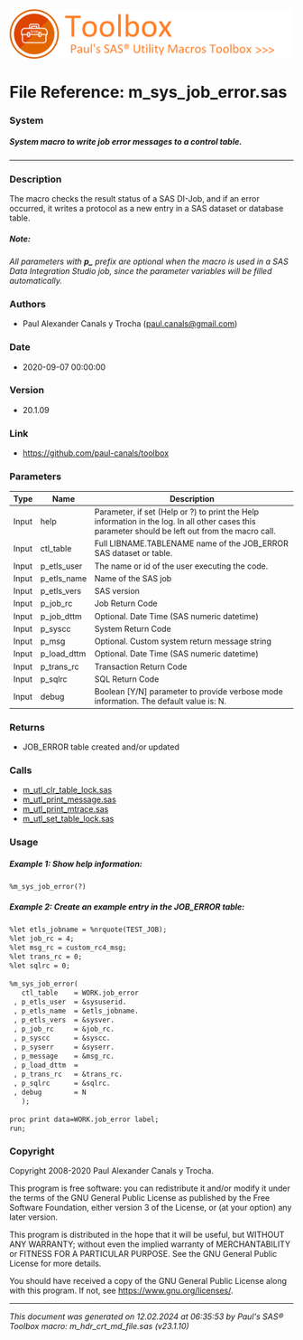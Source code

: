 ![../../misc/images/doc_banner.png](../../misc/images/doc_banner.png)
# 
# File Reference: m_sys_job_error.sas

### System

##### System macro to write job error messages to a control table.

***

### Description
The macro checks the result status of a SAS DI-Job, and if an error occurred, it writes a protocol as a new entry in a SAS dataset or database table.

##### *Note:*
*All parameters with <b>p_</b> prefix are optional when the macro is used in a SAS Data Integration Studio job, since the parameter variables will be filled automatically.*

### Authors
* Paul Alexander Canals y Trocha (paul.canals@gmail.com)

### Date
* 2020-09-07 00:00:00

### Version
* 20.1.09

### Link
* https://github.com/paul-canals/toolbox

### Parameters
| Type | Name | Description |
| ---- | ---- | ----------- |
| Input | help | Parameter, if set (Help or ?) to print the Help information in the log. In all other cases this parameter should be left out from the macro call. |
| Input | ctl_table | Full LIBNAME.TABLENAME name of the JOB_ERROR SAS dataset or table. |
| Input | p_etls_user | The name or id of the user executing the code. |
| Input | p_etls_name | Name of the SAS job |
| Input | p_etls_vers | SAS version |
| Input | p_job_rc | Job Return Code |
| Input | p_job_dttm | Optional. Date Time (SAS numeric datetime) |
| Input | p_syscc | System Return Code |
| Input | p_msg | Optional. Custom system return message string |
| Input | p_load_dttm | Optional. Date Time (SAS numeric datetime) |
| Input | p_trans_rc | Transaction Return Code |
| Input | p_sqlrc | SQL Return Code |
| Input | debug | Boolean [Y/N] parameter to provide verbose mode information. The default value is: N. |

### Returns
* JOB_ERROR table created and/or updated

### Calls
* [m_utl_clr_table_lock.sas](m_utl_clr_table_lock.md)
* [m_utl_print_message.sas](m_utl_print_message.md)
* [m_utl_print_mtrace.sas](m_utl_print_mtrace.md)
* [m_utl_set_table_lock.sas](m_utl_set_table_lock.md)

### Usage

##### Example 1: Show help information:
```sas
%m_sys_job_error(?)
```

##### Example 2: Create an example entry in the JOB_ERROR table:
```sas
%let etls_jobname = %nrquote(TEST_JOB);
%let job_rc = 4;
%let msg_rc = custom_rc4_msg;
%let trans_rc = 0;
%let sqlrc = 0;

%m_sys_job_error(
   ctl_table    = WORK.job_error
 , p_etls_user  = &sysuserid.
 , p_etls_name  = &etls_jobname.
 , p_etls_vers  = &sysver.
 , p_job_rc     = &job_rc.
 , p_syscc      = &syscc.
 , p_syserr     = &syserr.
 , p_message    = &msg_rc.
 , p_load_dttm  =
 , p_trans_rc   = &trans_rc.
 , p_sqlrc      = &sqlrc.
 , debug        = N
   );

proc print data=WORK.job_error label;
run;
```

### Copyright
Copyright 2008-2020 Paul Alexander Canals y Trocha. 
 
This program is free software: you can redistribute it and/or modify 
it under the terms of the GNU General Public License as published by 
the Free Software Foundation, either version 3 of the License, or 
(at your option) any later version. 
 
This program is distributed in the hope that it will be useful, 
but WITHOUT ANY WARRANTY; without even the implied warranty of 
MERCHANTABILITY or FITNESS FOR A PARTICULAR PURPOSE. See the 
GNU General Public License for more details. 
 
You should have received a copy of the GNU General Public License 
along with this program. If not, see <https://www.gnu.org/licenses/>. 


***
*This document was generated on 12.02.2024 at 06:35:53  by Paul's SAS&reg; Toolbox macro: m_hdr_crt_md_file.sas (v23.1.10)*
